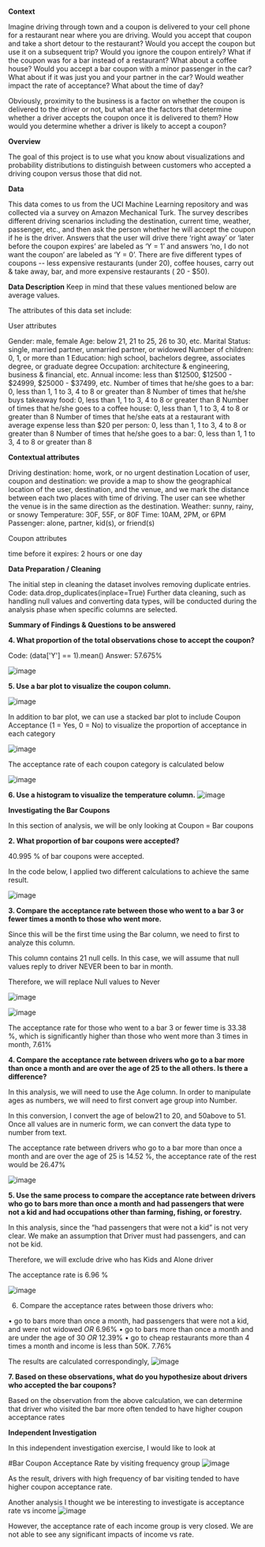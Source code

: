 **Context**

Imagine driving through town and a coupon is delivered to your cell phone for a restaurant near where you are driving. Would you accept that coupon and take a short detour to the restaurant? Would you accept the coupon but use it on a subsequent trip? Would you ignore the coupon entirely? What if the coupon was for a bar instead of a restaurant? What about a coffee house? Would you accept a bar coupon with a minor passenger in the car? What about if it was just you and your partner in the car? Would weather impact the rate of acceptance? What about the time of day?

Obviously, proximity to the business is a factor on whether the coupon is delivered to the driver or not, but what are the factors that determine whether a driver accepts the coupon once it is delivered to them? How would you determine whether a driver is likely to accept a coupon?

**Overview**

The goal of this project is to use what you know about visualizations and probability distributions to distinguish between customers who accepted a driving coupon versus those that did not.

**Data**

This data comes to us from the UCI Machine Learning repository and was collected via a survey on Amazon Mechanical Turk. The survey describes different driving scenarios including the destination, current time, weather, passenger, etc., and then ask the person whether he will accept the coupon if he is the driver. Answers that the user will drive there ‘right away’ or ‘later before the coupon expires’ are labeled as ‘Y = 1’ and answers ‘no, I do not want the coupon’ are labeled as ‘Y = 0’. There are five different types of coupons -- less expensive restaurants (under 20), coffee houses, carry out & take away, bar, and more expensive restaurants (
20 - $50).


**Data Description**
Keep in mind that these values mentioned below are average values.

The attributes of this data set include:

  User attributes

Gender: male, female
Age: below 21, 21 to 25, 26 to 30, etc.
Marital Status: single, married partner, unmarried partner, or widowed
Number of children: 0, 1, or more than 1
Education: high school, bachelors degree, associates degree, or graduate degree
Occupation: architecture & engineering, business & financial, etc.
Annual income: less than $12500, $12500 - $24999, $25000 - $37499, etc.
Number of times that he/she goes to a bar: 0, less than 1, 1 to 3, 4 to 8 or greater than 8
Number of times that he/she buys takeaway food: 0, less than 1, 1 to 3, 4 to 8 or greater than 8
Number of times that he/she goes to a coffee house: 0, less than 1, 1 to 3, 4 to 8 or greater than 8
Number of times that he/she eats at a restaurant with average expense less than $20 per person: 0, less than 1, 1 to 3, 4 to 8 or greater than 8
Number of times that he/she goes to a bar: 0, less than 1, 1 to 3, 4 to 8 or greater than 8

**Contextual attributes**

Driving destination: home, work, or no urgent destination
Location of user, coupon and destination: we provide a map to show the geographical location of the user, destination, and the venue, and we mark the distance between each two places with time of driving. The user can see whether the venue is in the same direction as the destination.
Weather: sunny, rainy, or snowy
Temperature: 30F, 55F, or 80F
Time: 10AM, 2PM, or 6PM
Passenger: alone, partner, kid(s), or friend(s)

  Coupon attributes

time before it expires: 2 hours or one day

**Data Preparation / Cleaning**

The initial step in cleaning the dataset involves removing duplicate entries.
Code: data.drop_duplicates(inplace=True)
Further data cleaning, such as handling null values and converting data types, will be conducted during the analysis phase when specific columns are selected.

 **Summary of Findings & Questions to be answered**

**4. What proportion of the total observations chose to accept the coupon?**

Code: (data['Y'] == 1).mean()
Answer: 57.675% 

![image](https://github.com/user-attachments/assets/52a15dfc-b214-4da3-9428-edcd1894ae48)


**5. Use a bar plot to visualize the coupon column.**
 

![image](https://github.com/user-attachments/assets/e9ef2e06-ac89-484e-9808-ae223710cbc5)














In addition to bar plot, we can use a stacked bar plot to include Coupon Acceptance (1 = Yes, 0 = No) to visualize the proportion of acceptance in each category
 
![image](https://github.com/user-attachments/assets/768eb55b-2d49-4449-ab43-2598d31b0027)

The acceptance rate of each coupon category is calculated below

 ![image](https://github.com/user-attachments/assets/0780fa4d-a81d-4fbb-87f1-b157bbab574f)





**6. Use a histogram to visualize the temperature column.**
 ![image](https://github.com/user-attachments/assets/80ee7cde-d96a-433a-aa05-67cea3f7b0c8)


**Investigating the Bar Coupons**

In this section of analysis, we will be only looking at Coupon = Bar coupons

**2. What proportion of bar coupons were accepted?**

40.995 % of bar coupons were accepted.

In the code below, I applied two different calculations to achieve the same result.

![image](https://github.com/user-attachments/assets/93621750-3164-4622-b22b-78c4afcb896f)









 


**3. Compare the acceptance rate between those who went to a bar 3 or fewer times a month to those who went more.**

Since this will be the first time using the Bar column, we need to first to analyze this column.

This column contains 21 null cells. In this case, we will assume that null values reply to driver NEVER been to bar in month. 

Therefore, we will replace Null values to Never

 ![image](https://github.com/user-attachments/assets/bcb61cea-63cd-4b0d-9c66-42cee0558a4e)

![image](https://github.com/user-attachments/assets/a7b9efb6-14c3-447d-936e-b5858b90d651)


 

The acceptance rate for those who went to a bar 3 or fewer time is 33.38 %, which is significantly higher than those who went more than 3 times in month, 7.61%

**4. Compare the acceptance rate between drivers who go to a bar more than once a month and are over the age of 25 to the all others.  Is there a difference?**

In this analysis, we will need to use the Age column. In order to manipulate ages as numbers, we will need to first convert age group into Number.

In this conversion, I convert the age of below21 to 20, and 50above to 51.
Once all values are in numeric form, we can convert the data type to number from text.

The acceptance rate between drivers who go to a bar more than once a month and are over the age of 25 is 14.52 %, the acceptance rate of the rest would be 26.47%

 ![image](https://github.com/user-attachments/assets/76ed7859-abd0-4e56-868f-4add4a97f3af)


**5. Use the same process to compare the acceptance rate between drivers who go to bars more than once a month and had passengers that were not a kid and had occupations other than farming, fishing, or forestry.**

In this analysis, since the “had passengers that were not a kid” is not very clear. We make an assumption that Driver must had passengers, and can not be kid.

Therefore, we will exclude drive who has Kids and Alone driver

The acceptance rate is 6.96 %
 
![image](https://github.com/user-attachments/assets/52aec673-95a6-4fff-9956-8d9833e995f9)









6. Compare the acceptance rates between those drivers who:

•	go to bars more than once a month, had passengers that were not a kid, and were not widowed *OR* 6.96%
•	go to bars more than once a month and are under the age of 30 *OR* 12.39%
•	go to cheap restaurants more than 4 times a month and income is less than 50K. 7.76%

The results are calculated correspondingly, 
![image](https://github.com/user-attachments/assets/89debd44-d181-4f53-8a41-23586643efc5)


**7. Based on these observations, what do you hypothesize about drivers who accepted the bar coupons?**

Based on the observation from the above calculation, we can determine that driver who visited the bar more often tended to have higher coupon acceptance rates


**Independent Investigation**

In this independent investigation exercise, I would like to look at  

#Bar Coupon Acceptance Rate by visiting frequency group
![image](https://github.com/user-attachments/assets/2da3095e-d05a-4f44-ac30-0bda83285ae6)
 

As the result, drivers with high frequency of bar visiting tended to have higher coupon acceptance rate.


Another analysis I thought we be interesting to investigate is acceptance rate vs income
![image](https://github.com/user-attachments/assets/3c040da9-97ab-4f10-aa6d-3a97b7d31a18)

 

However, the acceptance rate of each income group is very closed. We are not able to see any significant impacts of income vs rate.

